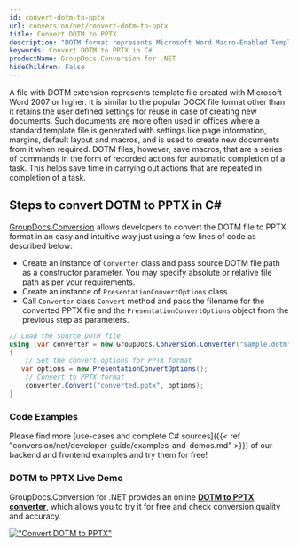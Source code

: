 ```yaml
---
id: convert-dotm-to-pptx
url: conversion/net/convert-dotm-to-pptx
title: Convert DOTM to PPTX
description: "DOTM format represents Microsoft Word Macro-Enabled Template with .dotm extension. Learn how to convert DOTM to PPTX file programmatically in C# language using GroupDocs.Conversion for .NET library."
keywords: Convert DOTM to PPTX in C#
productName: GroupDocs.Conversion for .NET
hideChildren: False
---
```


A file with DOTM extension represents template file created with Microsoft Word 2007 or higher. It is similar to the popular DOCX file format other than it retains the user defined settings for reuse in case of creating new documents. Such documents are more often used in offices where a standard template file is generated with settings like page information, margins, default layout and macros, and is used to create new documents from it when required. DOTM files, however, save macros, that are a series of commands in the form of recorded actions for automatic completion of a task. This helps save time in carrying out actions that are repeated in completion of a task.

## Steps to convert DOTM to PPTX in C#

[GroupDocs.Conversion](https://products.groupdocs.com/conversion/net) allows developers to convert the DOTM file to PPTX format in an easy and intuitive way just using a few lines of code as described below:

* Create an instance of `Converter` class and pass source DOTM file path as a constructor parameter. You may specify absolute or relative file path as per your requirements. 
* Create an instance of `PresentationConvertOptions` class.
* Call `Converter` class `Convert` method and pass the filename for the converted PPTX file and the `PresentationConvertOptions` object from the previous step as parameters.

```csharp
// Load the source DOTM file
using (var converter = new GroupDocs.Conversion.Converter("sample.dotm"))
{
    // Set the convert options for PPTX format
   var options = new PresentationConvertOptions();
    // Convert to PPTX format
    converter.Convert("converted.pptx", options);
}
```

### Code Examples

Please find more [use-cases and complete C# sources]({{< ref "conversion/net/developer-guide/examples-and-demos.md" >}}) of our backend and frontend examples and try them for free!

### DOTM to PPTX Live Demo

GroupDocs.Conversion for .NET provides an online [**DOTM to PPTX converter**](https://products.groupdocs.app/conversion/dotm-to-pptx), which allows you to try it for free and check conversion quality and accuracy.

[!["Convert DOTM to PPTX"](conversion/net/images/convert-to-pptx/convert-dotm-to-pptx.png)](https://products.groupdocs.app/conversion/dotm-to-pptx)
